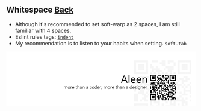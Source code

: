 ## Whitespace [**Back**](./../README.md)

- Although it's recommended to set soft-warp as 2 spaces, I am still familiar with 4 spaces.
- Eslint rules tags: [`indent`](http://eslint.org/docs/rules/indent.html)
- My recommendation is to listen to your habits when setting. `soft-tab`

<a href="http://aleen42.github.io/" target="_blank" ><img src="./../pic/tail.gif"></a>
